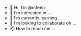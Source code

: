 - 👋 Hi, I’m @mfeeh
- 👀 I’m interested in ...
- 🌱 I’m currently learning ...
- 💞️ I’m looking to collaborate on ...
- 📫 How to reach me ...

<!---
mfeeh/mfeeh is a ✨ special ✨ repository because its `README.md` (this file) appears on your GitHub profile.
You can click the Preview link to take a look at your changes.
--->
